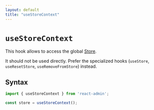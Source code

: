 ```yaml
---
layout: default
title: "useStoreContext"
---
```


# `useStoreContext`

This hook allows to access the global [Store](./Store.md).

It should not be used directly. Prefer the specialized hooks (`useStore`, `useResetStore`, `useRemoveFromStore`) instead.

## Syntax

```jsx
import { useStoreContext } from 'react-admin';

const store = useStoreContext();
```
